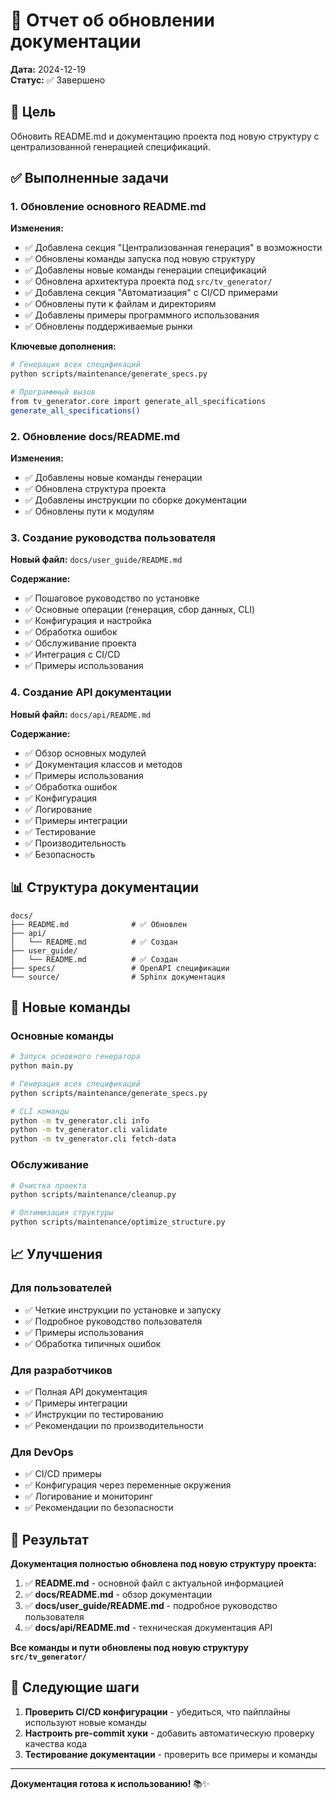 # 📝 Отчет об обновлении документации

**Дата:** 2024-12-19  
**Статус:** ✅ Завершено

## 🎯 Цель

Обновить README.md и документацию проекта под новую структуру с централизованной генерацией спецификаций.

## ✅ Выполненные задачи

### 1. Обновление основного README.md

**Изменения:**
- ✅ Добавлена секция "Централизованная генерация" в возможности
- ✅ Обновлены команды запуска под новую структуру
- ✅ Добавлены новые команды генерации спецификаций
- ✅ Обновлена архитектура проекта под `src/tv_generator/`
- ✅ Добавлена секция "Автоматизация" с CI/CD примерами
- ✅ Обновлены пути к файлам и директориям
- ✅ Добавлены примеры программного использования
- ✅ Обновлены поддерживаемые рынки

**Ключевые дополнения:**
```bash
# Генерация всех спецификаций
python scripts/maintenance/generate_specs.py

# Программный вызов
from tv_generator.core import generate_all_specifications
generate_all_specifications()
```

### 2. Обновление docs/README.md

**Изменения:**
- ✅ Добавлены новые команды генерации
- ✅ Обновлена структура проекта
- ✅ Добавлены инструкции по сборке документации
- ✅ Обновлены пути к модулям

### 3. Создание руководства пользователя

**Новый файл:** `docs/user_guide/README.md`

**Содержание:**
- ✅ Пошаговое руководство по установке
- ✅ Основные операции (генерация, сбор данных, CLI)
- ✅ Конфигурация и настройка
- ✅ Обработка ошибок
- ✅ Обслуживание проекта
- ✅ Интеграция с CI/CD
- ✅ Примеры использования

### 4. Создание API документации

**Новый файл:** `docs/api/README.md`

**Содержание:**
- ✅ Обзор основных модулей
- ✅ Документация классов и методов
- ✅ Примеры использования
- ✅ Обработка ошибок
- ✅ Конфигурация
- ✅ Логирование
- ✅ Примеры интеграции
- ✅ Тестирование
- ✅ Производительность
- ✅ Безопасность

## 📊 Структура документации

```
docs/
├── README.md              # ✅ Обновлен
├── api/
│   └── README.md          # ✅ Создан
├── user_guide/
│   └── README.md          # ✅ Создан
├── specs/                 # OpenAPI спецификации
└── source/                # Sphinx документация
```

## 🔄 Новые команды

### Основные команды
```bash
# Запуск основного генератора
python main.py

# Генерация всех спецификаций
python scripts/maintenance/generate_specs.py

# CLI команды
python -m tv_generator.cli info
python -m tv_generator.cli validate
python -m tv_generator.cli fetch-data
```

### Обслуживание
```bash
# Очистка проекта
python scripts/maintenance/cleanup.py

# Оптимизация структуры
python scripts/maintenance/optimize_structure.py
```

## 📈 Улучшения

### Для пользователей
- ✅ Четкие инструкции по установке и запуску
- ✅ Подробное руководство пользователя
- ✅ Примеры использования
- ✅ Обработка типичных ошибок

### Для разработчиков
- ✅ Полная API документация
- ✅ Примеры интеграции
- ✅ Инструкции по тестированию
- ✅ Рекомендации по производительности

### Для DevOps
- ✅ CI/CD примеры
- ✅ Конфигурация через переменные окружения
- ✅ Логирование и мониторинг
- ✅ Рекомендации по безопасности

## 🎯 Результат

**Документация полностью обновлена под новую структуру проекта:**

1. ✅ **README.md** - основной файл с актуальной информацией
2. ✅ **docs/README.md** - обзор документации
3. ✅ **docs/user_guide/README.md** - подробное руководство пользователя
4. ✅ **docs/api/README.md** - техническая документация API

**Все команды и пути обновлены под новую структуру `src/tv_generator/`**

## 🚀 Следующие шаги

1. **Проверить CI/CD конфигурации** - убедиться, что пайплайны используют новые команды
2. **Настроить pre-commit хуки** - добавить автоматическую проверку качества кода
3. **Тестирование документации** - проверить все примеры и команды

---

**Документация готова к использованию!** 📚✨ 